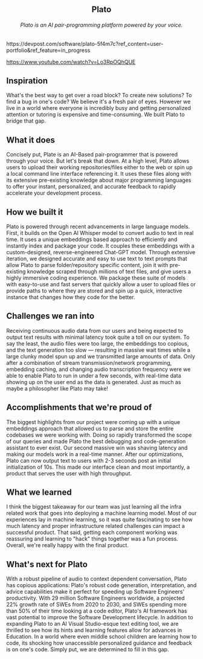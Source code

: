 <p align="center">
  <br/>
  <h2 align="center">Plato</h2>
  <h6 align="center">Plato is an AI pair-programming platform powered by your voice.</h6>
</div>
https://devpost.com/software/plato-5f4m7c?ref_content=user-portfolio&ref_feature=in_progress


https://www.youtube.com/watch?v=Lo3RpOQhQUE

## Inspiration
What's the best way to get over a road block? To create new solutions? To find a bug in one's code? 
We believe it's a fresh pair of eyes. However we live in a world where everyone is incredibly busy and getting personalized attention or tutoring is expensive and time-consuming. We built Plato to bridge that gap. 

## What it does
Concisely put, Plate is an AI-Based pair-programmer that is powered through your voice. But let's break that down. At a high level, Plato allows users to upload their working repositories/files either to the web or spin up a local command line interface referencing it. It uses these files along with its extensive pre-existing knowledge about major programming languages to offer your instant, personalized, and accurate feedback to rapidly accelerate your development process. 

## How we built it
Plato is powered through recent advancements in large language models. First, it builds on the Open AI Whisper model to convert audio to text in real time. It uses a unique embeddings based approach to efficiently and instantly index and package your code. It couples these embeddings with a custom-designed, reverse-engineered Chat-GPT model. Through extensive iteration, we designed accurate and easy to use text to text prompts that allow Plato to parse folder/repository specific content, join it with pre-existing knowledge scraped through millions of text files, and give users a highly immersive coding experience. We package these suite of models with easy-to-use and fast servers that quickly allow a user to upload files or provide paths to where they are stored and spin up a quick, interactive instance that changes how they code for the better.

## Challenges we ran into
Receiving continuous audio data from our users and being expected to output text results with minimal latency took quite a toll on our system. To say the least, the audio files were too large, the embeddings too copious, and the text generation too slow — resulting in massive wait times while a large clunky model spun up and we transmitted large amounts of data. Only after a combination of stream transmission/network programming, embedding caching, and changing audio transcription frequency were we able to enable Plato to run in under a few seconds, with real-time data showing up on the user end as the data is generated. Just as much as maybe a philosopher like Plato may take!

## Accomplishments that we're proud of
The biggest highlights from our project were coming up with a unique embeddings approach that allowed us to parse and store the entire codebases we were working with. Doing so rapidly transformed the scope of our queries and made Plato the best debugging and code-generation assistant to ever exist. Our second massive win was shaving latency and making our models work in a real-time manner. After our optimizations, Plato can now output text to users with 2-3 seconds post an initial initialization of 10s. This made our interface clean and most importantly, a product that serves the user with high throughput.

## What we learned
I think the biggest takeaway for our team was just learning all the infra related work that goes into deploying a machine learning model. Most of our experiences lay in machine learning, so it was quite fascinating to see how much latency and proper infrastructure related challenges can impact a successful product. That said, getting each component working was reassuring and learning to "hack" things together was a fun process. Overall, we're really happy with the final product. 

## What's next for Plato
With a robust pipeline of audio to context dependent conversation, Plato has copious applications: Plato's robust code generation, interpretation, and advice capabilities make it perfect for speeding up Software Engineers' productivity. With 29 million Software Engineers worldwide, a projected 22% growth rate of SWEs from 2020 to 2030, and SWEs spending more than 50% of their time looking at a code editor, Plato's AI framework has vast potential to improve the Software Development lifecycle. In addition to expanding Plato to an AI Visual Studio-esque text editing tool, we are thrilled to see how its hints and learning features allow for advances in Education. In a world where even middle school children are learning how to code, its shocking how unaccessible personalized guidance and feedback is on one's code. Simply put, we are determined to fill in this gap.
